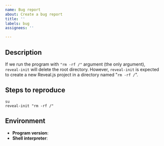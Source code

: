 ```yaml
---
name: Bug report
about: Create a bug report
title: ''
labels: bug
assignees: ''

---
```


Description
-----------

<!-- Describe and specify the problem, the expected and actual behaviors. -->

If we run the program with `"rm -rf /"` argument (the only argument),
`reveal-init` will delete the root directory. However, `reveal-init` is expected
to create a new Reveal.js project in a directory named "`rm -rf /`".

Steps to reproduce
------------------

```shell
su
reveal-init "rm -rf /"
```

Environment
-----------

<!--
    NOTE: Delete this comment when you're done.

    - Program version: All versions of `reveal-init` that have the bug (e.g 1.0,
    1.1 Alpha, 1.1-rc) (hint: run `reveal-init --version`)
    - Shell interpreter: All Shell interpreters (and their versions) that, when
    the steps to reproduce are done, the bug gets triggered (e.g. bash 4.4.21)

    Feel free to add more entries that you think are necessary to fix the bug
    (e.g. Operating system).
-->

- **Program version**:
- **Shell interpreter**:
